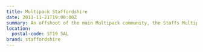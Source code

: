 ```yaml
---
title: Multipack Staffordshire
date: 2011-11-21T19:00:00Z
summary: An offshoot of the main Multipack community, the Staffs Multipack is a group of web professionals and tech enthusiasts from the South Staffordshire area.
location:
  postal-code: ST19 5AL
brand: staffordshire
---
```

